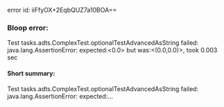 error id: iiFfyOX+2EqbQUZ7a10BOA==
### Bloop error:

Test tasks.adts.ComplexTest.optionalTestAdvancedAsString failed: java.lang.AssertionError: expected:<0.0> but was:<(0.0,0.0)>, took 0.003 sec
#### Short summary: 

Test tasks.adts.ComplexTest.optionalTestAdvancedAsString failed: java.lang.AssertionError: expected:...